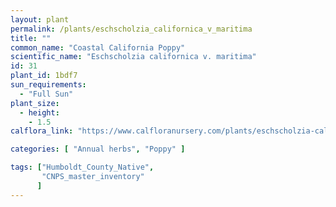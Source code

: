 ```yaml
---
layout: plant                                                              
permalink: /plants/eschscholzia_californica_v_maritima
title: ""
common_name: "Coastal California Poppy"
scientific_name: "Eschscholzia californica v. maritima"
id: 31
plant_id: 1bdf7 
sun_requirements:
  - "Full Sun"
plant_size:
  - height: 
    - 1.5
calflora_link: "https://www.calfloranursery.com/plants/eschscholzia-californica-maritima"

categories: [ "Annual herbs", "Poppy" ]

tags: ["Humboldt_County_Native",
       "CNPS_master_inventory"
      ]
---
```


